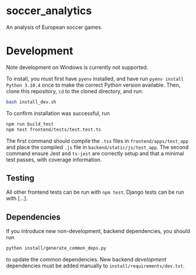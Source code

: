 # soccer_analytics
An analysis of European soccer games.

# Development

Note development on Windows is currently not supported.

To install, you must first have `pyenv` installed, and have run `pyenv install Python 3.10.4` once
to make the correct Python version available. Then, clone this repository, `cd` to the cloned directory,
and run:

```bash
bash install_dev.sh
```

To confirm installation was successful, run

```bash
npm run build_test
npm test frontend/tests/test.test.ts
```

The first command should compile the `.tsx` files in `frontend/apps/test_app` and place the compiled
`.js` file in `backend/static/js/test_app`. The second command ensure Jest and `ts-jest` are correctly
setup and that a minimal test passes, with coverage information.

## Testing

All other frontend tests can be run with `npm test`.  Django tests can be run with [...].

## Dependencies

If you introduce new non-development, backend dependencies, you should run

```sh
python install/generate_common_deps.py
```

to update the common dependencies. New backend *development* dependencies must be added manually to
`install/requirements/dev.txt`.